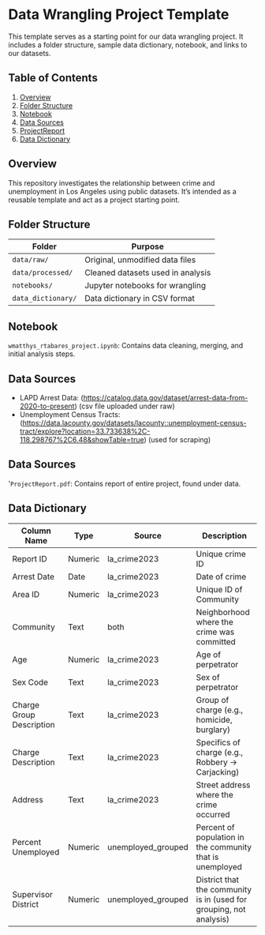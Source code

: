 # Data Wrangling Project Template

This template serves as a starting point for our data wrangling project. It includes a folder structure, sample data dictionary, notebook, and links to our datasets.

##  Table of Contents

1. [Overview](#overview)
2. [Folder Structure](#folder-structure)
3. [Notebook](#notebook)
4. [Data Sources](#data-sources)
5. [ProjectReport](#project-report)
6. [Data Dictionary](#data-dictionary)

##  Overview

This repository investigates the relationship between crime and unemployment in Los Angeles using public datasets. It’s intended as a reusable template and act as a project starting point.

## Folder Structure

| Folder | Purpose |
|--------|---------|
| `data/raw/` | Original, unmodified data files |
| `data/processed/` | Cleaned datasets used in analysis |
| `notebooks/` | Jupyter notebooks for wrangling |
| `data_dictionary/` | Data dictionary in CSV format |

##  Notebook

`wmatthys_rtabares_project.ipynb`: Contains data cleaning, merging, and initial analysis steps.

##  Data Sources

- LAPD Arrest Data: (https://catalog.data.gov/dataset/arrest-data-from-2020-to-present) (csv file uploaded under raw)
- Unemployment Census Tracts: (https://data.lacounty.gov/datasets/lacounty::unemployment-census-tract/explore?location=33.733638%2C-118.298767%2C6.48&showTable=true) (used for scraping)

##  Data Sources

'`ProjectReport.pdf`: Contains report of entire project, found under data.

##  Data Dictionary

| Column Name            | Type     | Source              | Description                                                                 |
|------------------------|----------|---------------------|-----------------------------------------------------------------------------|
| Report ID              | Numeric  | la_crime2023        | Unique crime ID                                                             |
| Arrest Date            | Date     | la_crime2023        | Date of crime                                                               |
| Area ID                | Numeric  | la_crime2023        | Unique ID of Community                                                      |
| Community              | Text     | both                | Neighborhood where the crime was committed                                  |
| Age                    | Numeric  | la_crime2023        | Age of perpetrator                                                          |
| Sex Code               | Text     | la_crime2023        | Sex of perpetrator                                                          |
| Charge Group Description | Text   | la_crime2023        | Group of charge (e.g., homicide, burglary)                                  |
| Charge Description     | Text     | la_crime2023        | Specifics of charge (e.g., Robbery → Carjacking)                            |
| Address                | Text     | la_crime2023        | Street address where the crime occurred                                     |
| Percent Unemployed     | Numeric  | unemployed_grouped  | Percent of population in the community that is unemployed                   |
| Supervisor District    | Numeric  | unemployed_grouped  | District that the community is in (used for grouping, not analysis)         |



